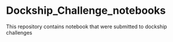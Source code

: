 # Dockship_Challenge_notebooks
This repository contains notebook that were submitted to dockship challenges
